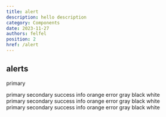 ```yaml
---
title: alert
description: hello description
category: Components
date: 2023-11-27
authors: felfel
position: 2
href: /alert
---
```


## alerts

<div class="browser-app">
  <div class="header">
    <span class="dot"></span>
    <span class="dot"></span>
    <span class="dot"></span>
  </div>
  <div class="py-5 px-5">

<span class="alert">primary</span>

</div>

</div>

<div class="browser-app">
  <div class="header">
    <span class="dot"></span>
    <span class="dot"></span>
    <span class="dot"></span>
  </div>
  <div class="py-5 px-5 row gap-4">
<span class="alert primary">primary</span>
<span class="alert secondary">secondary</span>
<span class="alert success">success</span>
<span class="alert info">info</span>
<span class="alert orange">orange</span>
<span class="alert error">error</span>
<span class="alert gray">gray</span>
<span class="alert black">black</span>
<span class="alert white">white</span>
</div>
</div>
<div class="browser-app">
  <div class="header">
    <span class="dot"></span>
    <span class="dot"></span>
    <span class="dot"></span>
  </div>
  <div class="py-5 px-5 row gap-4">
<span class="alert outlined primary">primary</span>
<span class="alert outlined secondary">secondary</span>
<span class="alert outlined success">success</span>
<span class="alert outlined info">info</span>
<span class="alert outlined orange">orange</span>
<span class="alert outlined error">error</span>
<span class="alert outlined gray">gray</span>
<span class="alert outlined black">black</span>
<span class="alert outlined white">white</span>

</div>

</div>

<div class="browser-app">
  <div class="header">
    <span class="dot"></span>
    <span class="dot"></span>
    <span class="dot"></span>
  </div>
  <div class="py-5 px-5 row gap-4">
<span class="alert primary-flat">primary</span>
<span class="alert secondary-flat">secondary</span>
<span class="alert success-flat">success</span>
<span class="alert info-flat">info</span>
<span class="alert orange-flat">orange</span>
<span class="alert error-flat">error</span>
<span class="alert gray-flat">gray</span>
<span class="alert black-flat">black</span>
<span class="alert white-flat">white</span>

</div>

</div>
